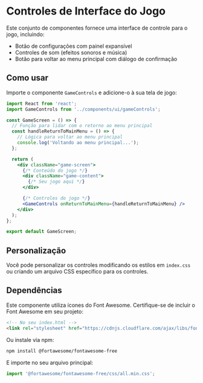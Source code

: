 # Controles de Interface do Jogo

Este conjunto de componentes fornece uma interface de controle para o jogo, incluindo:

- Botão de configurações com painel expansível
- Controles de som (efeitos sonoros e música)
- Botão para voltar ao menu principal com diálogo de confirmação

## Como usar

Importe o componente `GameControls` e adicione-o à sua tela de jogo:

```jsx
import React from 'react';
import GameControls from '../components/ui/gameControls';

const GameScreen = () => {
  // Função para lidar com o retorno ao menu principal
  const handleReturnToMainMenu = () => {
    // Lógica para voltar ao menu principal
    console.log('Voltando ao menu principal...');
  };

  return (
    <div className="game-screen">
      {/* Conteúdo do jogo */}
      <div className="game-content">
        {/* Seu jogo aqui */}
      </div>

      {/* Controles do jogo */}
      <GameControls onReturnToMainMenu={handleReturnToMainMenu} />
    </div>
  );
};

export default GameScreen;
```

## Personalização

Você pode personalizar os controles modificando os estilos em `index.css` ou criando um arquivo CSS específico para os controles.

## Dependências

Este componente utiliza ícones do Font Awesome. Certifique-se de incluir o Font Awesome em seu projeto:

```html
<!-- No seu index.html -->
<link rel="stylesheet" href="https://cdnjs.cloudflare.com/ajax/libs/font-awesome/6.0.0/css/all.min.css" />
```

Ou instale via npm:

```bash
npm install @fortawesome/fontawesome-free
```

E importe no seu arquivo principal:

```javascript
import '@fortawesome/fontawesome-free/css/all.min.css';
```